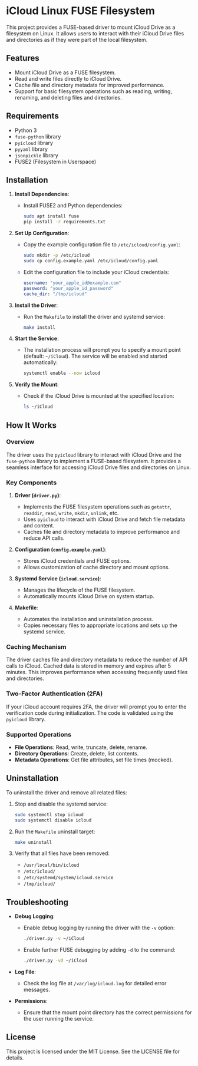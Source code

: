 # iCloud Linux FUSE Filesystem

This project provides a FUSE-based driver to mount iCloud Drive as a filesystem on Linux. It allows users to interact with their iCloud Drive files and directories as if they were part of the local filesystem.

## Features

- Mount iCloud Drive as a FUSE filesystem.
- Read and write files directly to iCloud Drive.
- Cache file and directory metadata for improved performance.
- Support for basic filesystem operations such as reading, writing, renaming, and deleting files and directories.

## Requirements

- Python 3
- `fuse-python` library
- `pyicloud` library
- `pyyaml` library
- `jsonpickle` library
- FUSE2 (Filesystem in Userspace)

## Installation

1. **Install Dependencies**:
   - Install FUSE2 and Python dependencies:
     ```bash
     sudo apt install fuse
     pip install -r requirements.txt
     ```

2. **Set Up Configuration**:
   - Copy the example configuration file to `/etc/icloud/config.yaml`:
     ```bash
     sudo mkdir -p /etc/icloud
     sudo cp config.example.yaml /etc/icloud/config.yaml
     ```
   - Edit the configuration file to include your iCloud credentials:
     ```yaml
     username: "your_apple_id@example.com"
     password: "your_apple_id_password"
     cache_dir: "/tmp/icloud"
     ```

3. **Install the Driver**:
   - Run the `Makefile` to install the driver and systemd service:
     ```bash
     make install
     ```

4. **Start the Service**:
   - The installation process will prompt you to specify a mount point (default: `~/iCloud`). The service will be enabled and started automatically:
     ```bash
     systemctl enable --now icloud
     ```

5. **Verify the Mount**:
   - Check if the iCloud Drive is mounted at the specified location:
     ```bash
     ls ~/iCloud
     ```

## How It Works

### Overview

The driver uses the `pyicloud` library to interact with iCloud Drive and the `fuse-python` library to implement a FUSE-based filesystem. It provides a seamless interface for accessing iCloud Drive files and directories on Linux.

### Key Components

1. **Driver (`driver.py`)**:
   - Implements the FUSE filesystem operations such as `getattr`, `readdir`, `read`, `write`, `mkdir`, `unlink`, etc.
   - Uses `pyicloud` to interact with iCloud Drive and fetch file metadata and content.
   - Caches file and directory metadata to improve performance and reduce API calls.

2. **Configuration (`config.example.yaml`)**:
   - Stores iCloud credentials and FUSE options.
   - Allows customization of cache directory and mount options.

3. **Systemd Service (`icloud.service`)**:
   - Manages the lifecycle of the FUSE filesystem.
   - Automatically mounts iCloud Drive on system startup.

4. **Makefile**:
   - Automates the installation and uninstallation process.
   - Copies necessary files to appropriate locations and sets up the systemd service.

### Caching Mechanism

The driver caches file and directory metadata to reduce the number of API calls to iCloud. Cached data is stored in memory and expires after 5 minutes. This improves performance when accessing frequently used files and directories.

### Two-Factor Authentication (2FA)

If your iCloud account requires 2FA, the driver will prompt you to enter the verification code during initialization. The code is validated using the `pyicloud` library.

### Supported Operations

- **File Operations**: Read, write, truncate, delete, rename.
- **Directory Operations**: Create, delete, list contents.
- **Metadata Operations**: Get file attributes, set file times (mocked).

## Uninstallation

To uninstall the driver and remove all related files:

1. Stop and disable the systemd service:
   ```bash
   sudo systemctl stop icloud
   sudo systemctl disable icloud
   ```

2. Run the `Makefile` uninstall target:
   ```bash
   make uninstall
   ```

3. Verify that all files have been removed:
   - `/usr/local/bin/icloud`
   - `/etc/icloud/`
   - `/etc/systemd/system/icloud.service`
   - `/tmp/icloud/`

## Troubleshooting

- **Debug Logging**:
  - Enable debug logging by running the driver with the `-v` option:
    ```bash
    ./driver.py -v ~/iCloud
    ```
  - Enable further FUSE debugging by adding `-d` to the command:
    ```bash
    ./driver.py -vd ~/iCloud
    ``` 

- **Log File**:
  - Check the log file at `/var/log/icloud.log` for detailed error messages.

- **Permissions**:
  - Ensure that the mount point directory has the correct permissions for the user running the service.

## License

This project is licensed under the MIT License. See the LICENSE file for details.
